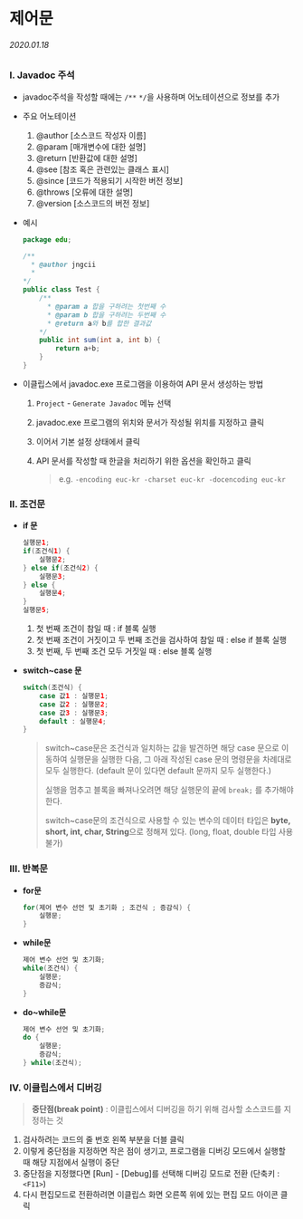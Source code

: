 # 제어문

###### 2020.01.18



### I. Javadoc 주석

- javadoc주석을 작성할 때에는 `/**` `*/`을 사용하며 어노테이션으로 정보를 추가
- 주요 어노테이션
  1. @author [소스코드 작성자 이름]
  2. @param [매개변수에 대한 설명]
  3. @return [반환값에 대한 설명]
  4. @see [참조 혹은 관련있는 클래스 표시]
  5. @since [코드가 적용되기 시작한 버전 정보]
  6. @throws [오류에 대한 설명]
  7. @version [소스코드의 버전 정보]

- 예시

  ```java
  package edu;
  
  /**
    * @author jngcii
    *
  */
  public class Test {
      /**
        * @param a 합을 구하려는 첫번째 수
        * @param b 합을 구하려는 두번째 수
        * @return a와 b를 합한 결과값
      */
      public int sum(int a, int b) {
          return a+b;
      }
  }
  ```

- 이클립스에서 javadoc.exe 프로그램을 이용하여 API 문서 생성하는 방법

  1. `Project` - `Generate Javadoc` 메뉴 선택

  2. javadoc.exe 프로그램의 위치와 문서가 작성될 위치를 지정하고 <Next> 클릭

  3. 이어서 기본 설정 상태에서 <Next> 클릭

  4. API 문서를 작성할 때 한글을 처리하기 위한 옵션을 확인하고 <Finish> 클릭

     > e.g. `-encoding euc-kr -charset euc-kr -docencoding euc-kr`





### II. 조건문

- **if 문**

  ```java
  실행문1;
  if(조건식1) {
      실행문2;
  } else if(조건식2) {
      실행문3;
  } else {
      실행문4;
  }
  실행문5;
  ```

  1. 첫 번째 조건이 참일 때 : if 블록 실행
  2. 첫 번째 조건이 거짓이고 두 번째 조건을 검사하여 참일 때 : else if 블록 실행
  3. 첫 번째, 두 번째 조건 모두 거짓일 때 : else 블록 실행



- **switch~case 문**

  ```java
  switch(조건식) {
      case 값1 : 실행문1;
      case 값2 : 실행문2;
      case 값3 : 실행문3;
      default : 실행문4;
  }
  ```

  >switch~case문은 조건식과 일치하는 값을 발견하면 해당 case 문으로 이동하여 실행문을 실행한 다음, 그 아래 작성된 case 문의 명령문을 차례대로 모두 실행한다. (default 문이 있다면 default 문까지 모두 실행한다.)
  >
  >실행을 멈추고 블록을 빠져나오려면 해당 실행문의 끝에 `break;` 를 추가해야한다.
  >
  > 
  >
  >switch~case문의 조건식으로 사용할 수 있는 변수의 데이터 타입은 **byte, short, int, char, String**으로 정해져 있다. (long, float, double 타입 사용 불가)





### III. 반복문

- **for문**

  ```java
  for(제어 변수 선언 및 초기화 ; 조건식 ; 증감식) {
      실행문;
  }
  ```

- **while문**

  ```java
  제어 변수 선언 및 초기화;
  while(조건식) {
      실행문;
      증감식;
  }
  ```

- **do~while문**

  ```java
  제어 변수 선언 및 초기화;
  do {
      실행문;
      증감식;
  } while(조건식);
  ```





### IV. 이클립스에서 디버깅

> **중단점(break point)** : 이클립스에서 디버깅을 하기 위해 검사할 소스코드를 지정하는 것

1. 검사하려는 코드의 줄 번호 왼쪽 부분을 더블 클릭
2. 이렇게 중단점을 지정하면 작은 점이 생기고, 프로그램을 디버깅 모드에서 실행할 때 해당 지점에서 실행이 중단
3. 중단점을 지정했다면 [Run] - [Debug]를 선택해 디버깅 모드로 전환 (단축키 : `<F11>`)
4. 다시 편집모드로 전환하려면 이클립스 화면 오른쪽 위에 있는 편집 모드 아이콘 클릭